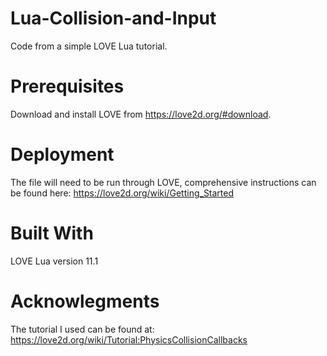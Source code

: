 # Lua-Collision-and-Input
Code from a simple LOVE Lua tutorial.

# Prerequisites
Download and install LOVE from https://love2d.org/#download. 

# Deployment
The file will need to be run through LOVE, comprehensive instructions can be found here: https://love2d.org/wiki/Getting_Started

# Built With
LOVE Lua version 11.1

# Acknowlegments
The tutorial I used can be found at: https://love2d.org/wiki/Tutorial:PhysicsCollisionCallbacks
